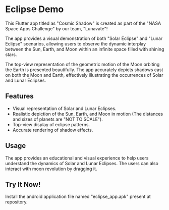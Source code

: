 # Eclipse Demo

This Flutter app titled as "Cosmic Shadow" is created as part of the "NASA Space Apps Challenge" by our team, "Lunavate"!

The app provides a visual demonstration of both "Solar Eclipse" and "Lunar Eclipse" scenarios, allowing users to observe the dynamic interplay between the Sun, Earth, and Moon within an infinite space filled with shining stars.

The top-view representation of the geometric motion of the Moon orbiting the Earth is presented beautifully. The app accurately depicts shadows cast on both the Moon and Earth, effectively illustrating the occurrences of Solar and Lunar Eclipses.

## Features

  - Visual representation of Solar and Lunar Eclipses.
  - Realistic depiction of the Sun, Earth, and Moon in motion (The distances and sizes of planets are "NOT TO SCALE").
  - Top-view display of eclipse patterns.
  - Accurate rendering of shadow effects.

## Usage

The app provides an educational and visual experience to help users understand the dynamics of Solar and Lunar Eclipses.
The users can also interact with moon revolution by dragging it.

## Try It Now!

Install the android application file named "eclipse_app.apk" present at repository.
